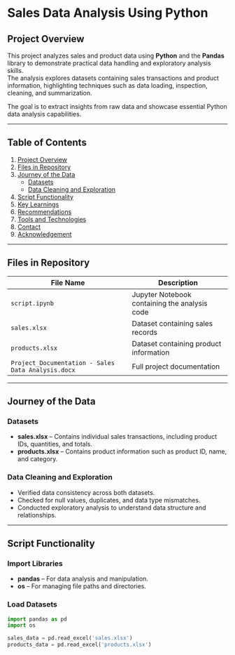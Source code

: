 # Sales Data Analysis Using Python

## Project Overview
This project analyzes sales and product data using **Python** and the **Pandas** library to demonstrate practical data handling and exploratory analysis skills.  
The analysis explores datasets containing sales transactions and product information, highlighting techniques such as data loading, inspection, cleaning, and summarization.

The goal is to extract insights from raw data and showcase essential Python data analysis capabilities.

---

## Table of Contents

1. [Project Overview](#project-overview)  
2. [Files in Repository](#files-in-repository)  
3. [Journey of the Data](#journey-of-the-data)  
   - [Datasets](#datasets)  
   - [Data Cleaning and Exploration](#data-cleaning-and-exploration)  
4. [Script Functionality](#script-functionality)  
5. [Key Learnings](#key-learnings)  
6. [Recommendations](#recommendations)  
7. [Tools and Technologies](#tools-and-technologies)  
8. [Contact](#contact)  
9. [Acknowledgement](#acknowledgement)

---

## Files in Repository

| File Name | Description |
|------------|--------------|
| `script.ipynb` | Jupyter Notebook containing the analysis code |
| `sales.xlsx` | Dataset containing sales records |
| `products.xlsx` | Dataset containing product information |
| `Project_Documentation - Sales Data Analysis.docx` | Full project documentation |

---

## Journey of the Data

### Datasets
- **sales.xlsx** – Contains individual sales transactions, including product IDs, quantities, and totals.  
- **products.xlsx** – Contains product information such as product ID, name, and category.  

### Data Cleaning and Exploration
- Verified data consistency across both datasets.  
- Checked for null values, duplicates, and data type mismatches.  
- Conducted exploratory analysis to understand data structure and relationships.

---

## Script Functionality

### Import Libraries
- **pandas** – For data analysis and manipulation.  
- **os** – For managing file paths and directories.  

### Load Datasets
```python
import pandas as pd
import os

sales_data = pd.read_excel('sales.xlsx')
products_data = pd.read_excel('products.xlsx')
